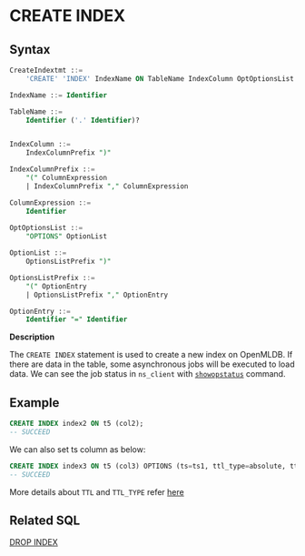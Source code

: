 # CREATE INDEX

## Syntax

```sql
CreateIndextmt ::=
    'CREATE' 'INDEX' IndexName ON TableName IndexColumn OptOptionsList

IndexName ::= Identifier

TableName ::=
    Identifier ('.' Identifier)?


IndexColumn ::=
    IndexColumnPrefix ")"

IndexColumnPrefix ::=
    "(" ColumnExpression
    | IndexColumnPrefix "," ColumnExpression

ColumnExpression ::=
    Identifier
     
OptOptionsList ::=
    "OPTIONS" OptionList

OptionList ::=
    OptionsListPrefix ")"

OptionsListPrefix ::=
    "(" OptionEntry
    | OptionsListPrefix "," OptionEntry

OptionEntry ::=
    Identifier "=" Identifier

```

**Description**

The `CREATE INDEX` statement is used to create a new index on OpenMLDB. If there are data in the table, some asynchronous jobs will be executed to load data. We can see the job status in `ns_client` with [`showopstatus`](../../../maintain/cli.md) command.

## **Example**
```SQL
CREATE INDEX index2 ON t5 (col2);
-- SUCCEED
```

We can also set ts column as below:
```SQL
CREATE INDEX index3 ON t5 (col3) OPTIONS (ts=ts1, ttl_type=absolute, ttl=30d);
-- SUCCEED
```
More details about `TTL` and `TTL_TYPE` refer [here](./CREATE_TABLE_STATEMENT.md) 

## Related SQL

[DROP INDEX](./ddl/DROP_INDEX_STATEMENT.md)